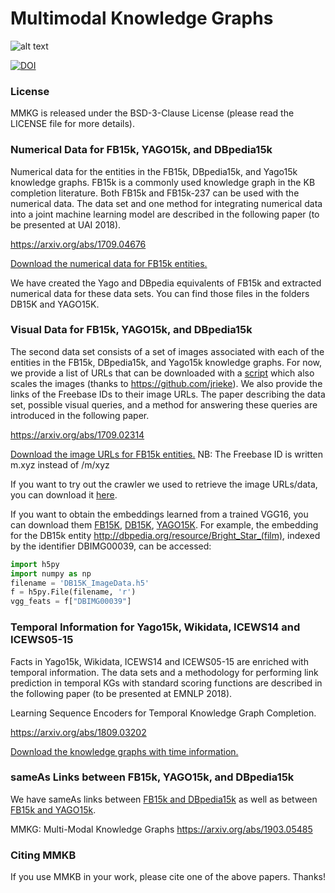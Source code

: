 # Multimodal Knowledge Graphs

![alt text](https://github.com/nle-ml/mmkb/blob/master/media/KB.png)

[![DOI](https://zenodo.org/badge/DOI/10.5281/zenodo.1245698.svg)](https://doi.org/10.5281/zenodo.1245698)


### License
MMKG is released under the BSD-3-Clause License (please read the LICENSE file for more details).

### Numerical Data for FB15k, YAGO15k, and DBpedia15k

Numerical data for the entities in the FB15k, DBpedia15k, and Yago15k knowledge graphs. FB15k is a commonly used knowledge graph in the KB completion literature. Both FB15k and FB15k-237 can be used with the numerical data. The data set and one method for integrating numerical data into a joint machine learning model are described in the following paper (to be presented at UAI 2018).

https://arxiv.org/abs/1709.04676

[Download the numerical data for FB15k entities.](FB15K/FB15K_NumericalTriples.txt)

We have created the Yago and DBpedia equivalents of FB15k and extracted numerical data for these data sets. You can find those files in the folders DB15K and YAGO15K.

### Visual Data for FB15k, YAGO15k, and DBpedia15k

The second data set consists of a set of images associated with each of the entities in the FB15k, DBpedia15k, and Yago15k knowledge graphs. For now, we provide a list of URLs that can be downloaded with a [script](download-images.py) which also scales the images (thanks to https://github.com/jrieke). We also provide the links of the Freebase IDs to their image URLs.  The paper describing the data set, possible visual queries, and a method for answering these queries are introduced in the following paper.

https://arxiv.org/abs/1709.02314

[Download the image URLs for FB15k entities.](https://www.dropbox.com/s/thct96phmypkaon/image-graph_urls.tar.gz)
NB: The Freebase ID is written m.xyz instead of /m/xyz

If you want to try out the crawler we used to retrieve the image URLs/data, you can download it [here](https://github.com/robegs/imageDownloader).

If you want to obtain the embeddings learned from a trained VGG16, you can download them [FB15K](https://www.dropbox.com/s/acsaog6qxy1kgpu/FB15K_ImageData.h5?dl=0), [DB15K](https://www.dropbox.com/s/rfl27sqpet7wyb3/DB15K_ImageData.h5?dl=0), [YAGO15K](https://www.dropbox.com/s/8062amzsspx2d6b/YAGO15K_ImageData.h5?dl=0 ). For example, the embedding for the DB15k entity <http://dbpedia.org/resource/Bright_Star_(film)>, indexed by the identifier DBIMG00039, can be accessed: 

```python
import h5py
import numpy as np
filename = 'DB15K_ImageData.h5'
f = h5py.File(filename, 'r')
vgg_feats = f["DBIMG00039"] 
```

### Temporal Information for Yago15k, Wikidata, ICEWS14 and ICEWS05-15

Facts in Yago15k, Wikidata, ICEWS14 and ICEWS05-15 are enriched with temporal information. The data sets and a methodology for performing link prediction in temporal KGs with standard scoring functions are described in the following paper (to be presented at EMNLP 2018).

Learning Sequence Encoders for Temporal Knowledge Graph Completion.

https://arxiv.org/abs/1809.03202

[Download the knowledge graphs with time information.](TemporalKGs/)


### sameAs Links between FB15k, YAGO15k, and DBpedia15k

We have sameAs links between [FB15k and DBpedia15k](https://github.com/nle-ml/mmkb/blob/master/DB15K/DB15K_SameAsLink.txt) as well as between [FB15k and YAGO15k](https://github.com/nle-ml/mmkb/blob/master/YAGO15K/YAGO15K_SameAsLink.txt).

MMKG: Multi-Modal Knowledge Graphs
https://arxiv.org/abs/1903.05485

### Citing MMKB

If you use MMKB in your work, please cite one of the above papers. Thanks!
